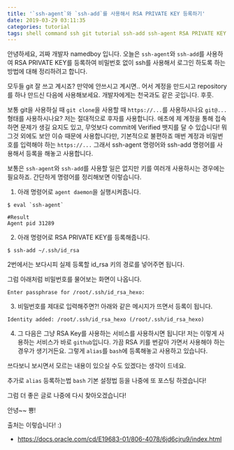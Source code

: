 ```yaml
---
title: '`ssh-agent`와 `ssh-add`를 사용해서 RSA PRIVATE KEY 등록하기'
date: 2019-03-29 03:11:35
categories: tutorial
tags: shell command ssh git tutorial ssh-add ssh-agent RSA PRIVATE KEY
---
```


안녕하세요, 괴짜 개발자 namedboy 입니다.
오늘은 `ssh-agent`와 `ssh-add`를 사용하여 RSA PRIVATE KEY를 등록하여 비밀번호 없이 ssh를 사용해서 로그인 하도록 하는 방법에 대해 정리하려고 합니다.

모두들 git 잘 쓰고 계시죠? 만약에 안쓰시고 계시면.. 어서 계정을 만드시고 repository를 하나 만드신 다음에 사용해보세요.
개발자에게는 천국과도 같은 곳입니다. 후훗.

보통 git을 사용하실 때 `git clone`을 사용할 때 `https://...`를 사용하시나요 `git@...`형태를 사용하시나요?
저는 절대적으로 후자를 사용합니다. 애초에 제 계정을 통해 접속하면 문제가 생길 요지도 있고, 무엇보다 commit에 Verified 뱃지를 달 수 있습니다! 뭐 그것 외에도 보안 이슈 때문에 사용합니다만, 기본적으로 불편하죠 매번 계정과 비밀번호를 입력해야 하는 `https://...`
그래서 ssh-agent 명령어와 ssh-add 명령어를 사용해서 등록을 해놓고 사용합니다.

보통은 `ssh-agent`와 `ssh-add`를 사용할 일은 없지만 키를 여러개 사용하시는 경우에는 필요하죠.
간단하게 명령어를 정리해보면 이렇습니다.

1. 아래 명령어로 `agent daemon`을 실행시켜줍니다.
```
$ eval `ssh-agent`
```
```
#Result
Agent pid 31289
```

2. 아래 명령어로 RSA PRIVATE KEY를 등록해줍니다.
```
$ ssh-add ~/.ssh/id_rsa
```

2번에서는 보다시피 실제 등록할 id_rsa 키의 경로를 넣어주면 됩니다.

그럼 아래처럼 비밀번호를 물어보는 화면이 나옵니다.
```
Enter passphrase for /root/.ssh/id_rsa_hexo:
```

3. 비밀번호를 제대로 입력해주면?! 아래와 같은 메시지가 뜨면서 등록이 됩니다.
```
Identity added: /root/.ssh/id_rsa_hexo (/root/.ssh/id_rsa_hexo)
```

4. 그 다음은 그냥 RSA Key를 사용하는 서비스를 사용하시면 됩니다!
저는 이렇게 사용하는 서비스가 바로 `github`입니다.
가끔 RSA 키를 번갈아 가면서 사용해야 하는 경우가 생기거든요.
그렇게 `alias`를 `bash`에 등록해놓고 사용하고 있습니다.

쓰다보니 보시면서 모르는 내용이 있으실 수도 있겠다는 생각이 드네요.

추가로 `alias` 등록하는법 `bash` 기본 설정법 등을 나중에 또 포스팅 하겠습니다!

그럼 더 좋은 글로 나중에 다시 찾아오겠습니다!

안녕~~ 뿅!

출처는 이렇습니다! :)
- https://docs.oracle.com/cd/E19683-01/806-4078/6jd6cjru9/index.html